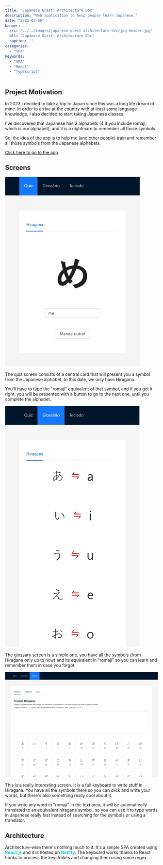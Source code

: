 ```yaml
---
title: "Japanese Quest: Architecture Doc"
description: "Web application to help people learn Japanese."
date: "2023-03-06"
banner:
  src: "../../images/japanese-quest-architecture-doc/jpq-header.jpg"
  alt: "Japanese Quest: Architecture Doc"
  caption: ''
categories:
  - "SPA"
keywords:
  - "SPA"
  - "React"
  - "Typescript"
---
```


## Project Motivation

In 2023 I decided to take a trip to Japan since this was a long life dream of mine. In order to arrive at the country with at least some language knowledge, I also decided to start taking Japanese classes.

I've discovered that Japanese has 3 alphabets (4 if you include romaji, which is our alphabet), and it is a nightmare to remember all those symbols.

So, the idea of the app is to help me (and other people) train and remember all those symbols from the Japanese alphabets.

[Click here to go to the app](https://japanese-quest.platiplus.dev)

## Screens

![Quiz Screen](../../images/japanese-quest-architecture-doc/quiz.jpg "Quiz screen")

The quiz screen consists of a central card that will present you a symbol from the Japanese alphabet, to this date, we only have Hiragana.

You'll have to type the "romaji" equivalent of that symbol, and if you get it right, you will be presented with a button to go to the next one, until you complete the alphabet.

![Glossary Screen](../../images/japanese-quest-architecture-doc/glossary.jpg "Glossary screen")

The glossary screen is a simple one, you have all the symbols (from Hiragana only up to now) and its equivalent in "romaji" so you can learn and remember them in case you forgot.

![Keyboard Screen](../../images/japanese-quest-architecture-doc/keyboard.jpg "Keyboard screen")

This is a really interesting screen. It is a full keyboard to write stuff in Hiragana. You have all the symbols there so you can click and write your words, but there's also something really cool about it.

If you write any word in "romaji" in the text area, it will be automatically translated to an equivalent hiragana symbol, so you can use it to type words in Japanese really fast instead of searching for the symbols or using a translator.

## Architecture

Architecture-wise there's nothing much to it. It's a simple SPA created using <span style="font-weight:bold; color: #13C8E5">React.js</span> and it is hosted on <span style="font-weight:bold; color: #13C8E5">Netlify</span>. The keyboard works thanks to React hooks to process the keystrokes and changing them using some regex.
